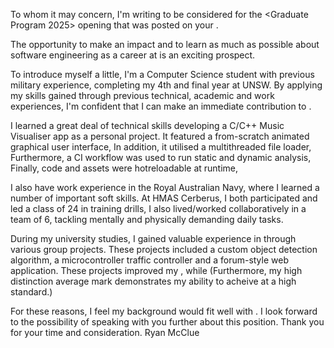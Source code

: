 <!-- SPDX-License-Identifier: zlib-acknowledgement -->
To whom it may concern,
I'm writing to be considered for the <Graduate Program 2025> opening that was posted on your <Careers Page>.

The opportunity to make an impact and to learn as much as 
possible about software engineering as a career at <Fujitsu> is an exciting prospect.

To introduce myself a little, 
I'm a Computer Science student with previous military experience, completing my 4th and final year at UNSW.
By applying my skills gained through previous technical, academic and work experiences,
I'm confident that I can make an immediate contribution to <Fujitsu>.

I learned a great deal of technical skills developing a C/C++ Music Visualiser app as a personal project.
It featured a from-scratch animated graphical user interface, <creating an engaging user experience>
In addition, it utilised a multithreaded file loader, <resulting in performant system operation> 
Furthermore, a CI workflow was used to run static and dynamic analysis, <improving code security and reliability>
Finally, code and assets were hotreloadable at runtime, <offering a flexible design process>

I also have work experience in the Royal Australian Navy, where I learned a number of important soft skills.
At HMAS Cerberus, I both participated and led a class of 24 in training drills, <requiring strong leadership and communication skills.>
I also lived/worked collaboratively in a team of 6, tackling mentally and physically demanding daily tasks. 
<This experience honed my ability to perform under pressure and excel in high-stakes environments.>

During my university studies, I gained valuable experience in <collaborative coding> through various group projects. 
These projects included a custom object detection algorithm, a microcontroller traffic controller and a forum-style web application.
These projects improved my <ability to code in a team>, while <exposing me to a wide range of technologies.>
(Furthermore, my high distinction average mark demonstrates my ability to acheive at a high standard.)

For these reasons, I feel my background would fit well with <Fujitsu>. 
I look forward to the possibility of speaking with you further about this position.
Thank you for your time and consideration.
Ryan McClue
